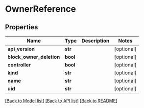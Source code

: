 # OwnerReference

## Properties
Name | Type | Description | Notes
------------ | ------------- | ------------- | -------------
**api_version** | **str** |  | [optional] 
**block_owner_deletion** | **bool** |  | [optional] 
**controller** | **bool** |  | [optional] 
**kind** | **str** |  | [optional] 
**name** | **str** |  | [optional] 
**uid** | **str** |  | [optional] 

[[Back to Model list]](../README.md#documentation-for-models) [[Back to API list]](../README.md#documentation-for-api-endpoints) [[Back to README]](../README.md)


